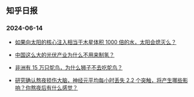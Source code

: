 ## 知乎日报 
### 2024-06-14

+ [如果向太阳的核心注入相当于木星体积 1000 倍的水，太阳会熄灭么？](https://daily.zhihu.com/story/9773117)

+ [中国这么大的光伏产业为什么不用来制氢？](https://daily.zhihu.com/story/9773124)

+ [非洲有 15 万只鸵鸟，为什么狮子不去吃鸵鸟？](https://daily.zhihu.com/story/9773129)

+ [研究确认熬夜损伤大脑，神经元平均每小时丢失 2.2 个突触，将产生哪些影响？你熬夜后有什么感觉？](https://daily.zhihu.com/story/9773131)

